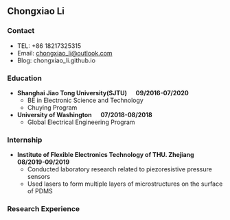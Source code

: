 ## Chongxiao Li

### Contact
- TEL: +86 18217325315  
- Email: chongxiao_li@outlook.com  
- Blog: chongxiao_li.github.io  

### Education
- **Shanghai Jiao Tong University(SJTU) &emsp; 09/2016-07/2020**  
    - BE in Electronic Science and Technology
    - Chuying Program  
- **University of Washington &emsp; 07/2018-08/2018**  
    - Global Electrical Engineering Program

### Internship
- **Institute of Flexible Electronics Technology of THU. Zhejiang &emsp; 08/2019-09/2019**
    - Conducted laboratory research related to piezoresistive pressure sensors
    - Used lasers to form multiple layers of microstructures on the surface of PDMS

### Research Experience

